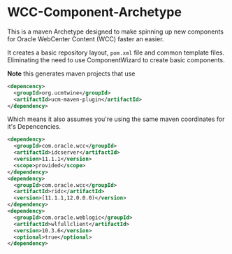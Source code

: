 WCC-Component-Archetype
=======================

This is a maven Archetype designed to make spinning up new components for 
Oracle WebCenter Content (WCC) faster an easier.

It creates a basic repository layout, `pom.xml` file and common template files.
Eliminating the need to use ComponentWizard to create basic components.

**Note** this generates maven projects that use

```xml
<depencency>
  <groupId>org.ucmtwine</groupId>
  <artifactId>ucm-maven-plugin</artifactId>
</dependency>
```

Which means it also assumes you're using the same maven coordinates for it's Depencencies.  

```xml
<dependency>
  <groupId>com.oracle.wcc</groupId>
  <artifactId>idcserver</artifactId>
  <version>11.1.1</version>
  <scope>provided</scope>
</dependency>
<dependency>
  <groupId>com.oracle.wcc</groupId>
  <artifactId>ridc</artifactId>
  <version>[11.1.1,12.0.0.0)</version>
</dependency>
<dependency>
  <groupId>com.oracle.weblogic</groupId>
  <artifactId>wlfullclient</artifactId>
  <version>10.3.6</version>
  <optional>true</optional>
</dependency>
```
